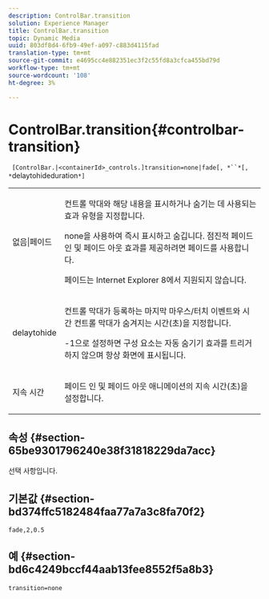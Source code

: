```yaml
---
description: ControlBar.transition
solution: Experience Manager
title: ControlBar.transition
topic: Dynamic Media
uuid: 803df8d4-6fb9-49ef-a097-c883d4115fad
translation-type: tm+mt
source-git-commit: e4695cc4e882351ec3f2c55fd8a3cfca455bd79d
workflow-type: tm+mt
source-wordcount: '108'
ht-degree: 3%

---
```



# ControlBar.transition{#controlbar-transition}

` [ControlBar.|<containerId>_controls.]transition=none|fade[, *``*[, *`delaytohideduration`*]`

<table id="table_76B7F064B9CD46BA86931A9C841F777B"> 
 <tbody> 
  <tr> 
   <td colname="col1"> <p> <span class="codeph"> 없음|페이드</span> </p> </td> 
   <td colname="col2"> <p> 컨트롤 막대와 해당 내용을 표시하거나 숨기는 데 사용되는 효과 유형을 지정합니다. </p> <p><span class="codeph"> none</span>을 사용하여 즉시 표시하고 숨깁니다. 점진적 페이드 인 및 페이드 아웃 효과를 제공하려면 <span class="codeph"> 페이드</span>를 사용합니다. </p> <p>페이드는 Internet Explorer 8에서 지원되지 않습니다. </p> </td> 
  </tr> 
  <tr> 
   <td colname="col1"> <p> <span class="codeph"> <span class="varname"> delaytohide</span> </span> </p> </td> 
   <td colname="col2"> <p>컨트롤 막대가 등록하는 마지막 마우스/터치 이벤트와 시간 컨트롤 막대가 숨겨지는 시간(초)을 지정합니다. </p> <p> <span class="codeph"> -1</span>으로 설정하면 구성 요소는 자동 숨기기 효과를 트리거하지 않으며 항상 화면에 표시됩니다. </p> </td> 
  </tr> 
  <tr> 
   <td colname="col1"> <p> <span class="codeph"> <span class="varname"> 지속 시간</span> </span> </p> </td> 
   <td colname="col2"> <p>페이드 인 및 페이드 아웃 애니메이션의 지속 시간(초)을 설정합니다. </p> </td> 
  </tr> 
 </tbody> 
</table>

## 속성 {#section-65be9301796240e38f31818229da7acc}

선택 사항입니다.

## 기본값 {#section-bd374ffc5182484faa77a7a3c8fa70f2}

`fade,2,0.5`

## 예 {#section-bd6c4249bccf44aab13fee8552f5a8b3}

`transition=none`
